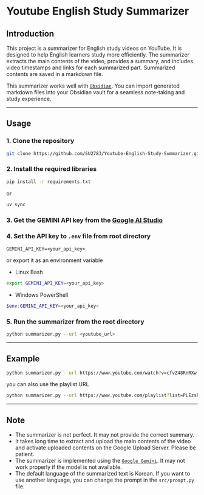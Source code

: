 # Youtube English Study Summarizer

## Introduction
This project is a summarizer for English study videos on YouTube. It is designed to help English learners study more efficiently.
The summarizer extracts the main contents of the video, provides a summary, and includes video timestamps and links for each summarized part.
Summarized contents are saved in a markdown file.

This summarizer works well with [`Obsidian`](https://obsidian.md/).
You can import generated markdown files into your Obsidian vault for a seamless note-taking and study experience.

---

## Usage

### 1. Clone the repository

```bash
git clone https://github.com/SU2783/Youtube-English-Study-Summarizer.git
```

### 2. Install the required libraries

```bash
pip install -r requirements.txt
```

or

```bash
uv sync
```


### 3. Get the GEMINI API key from the [Google AI Studio](https://aistudio.google.com/app/apikey)


### 4. Set the API key to `.env` file from root directory

```.env
GEMINI_API_KEY=<your_api_key>
```

or export it as an environment variable

- Linux Bash
```bash
export GEMINI_API_KEY=<your_api_key>
```

- Windows PowerShell
```powershell
$env:GEMINI_API_KEY=<your_api_key>
```

### 5. Run the summarizer from the root directory
```bash
python summarizer.py --url <youtube_url>
```

---


## Example

```bash
python summarizer.py --url https://www.youtube.com/watch?v=cfvZ48RnRXw
```

you can also use the playlist URL
```bash
python summarizer.py --url https://www.youtube.com/playlist?list=PLEzsBdrpZXC-T94osPAZva_BWFq4S8nL6
```

---


## Note

- The summarizer is not perfect. It may not provide the correct summary.
- It takes long time to extract and upload the main contents of the video and activate uploaded contents on the Google Upload Server. Please be patient.
- The summarizer is implemented using the [`Google Gemini`](https://gemini.google.com/app). It may not work properly if the model is not available.
- The default language of the summarized text is Korean. If you want to use another language, you can change the prompt in the `src/prompt.py` file. 
